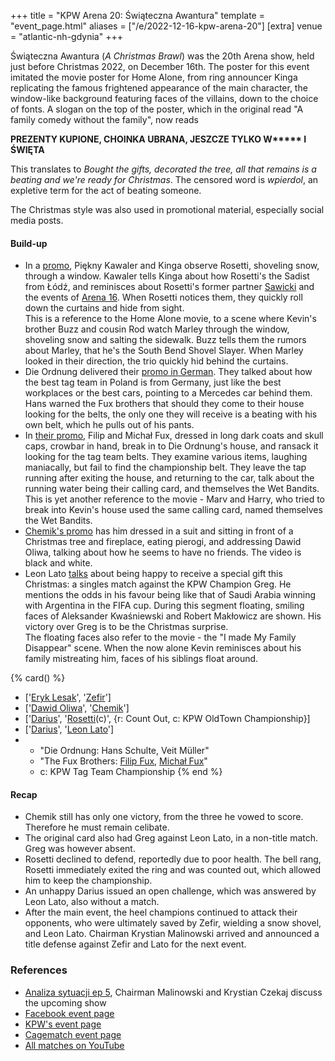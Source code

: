 +++
title = "KPW Arena 20: Świąteczna Awantura"
template = "event_page.html"
aliases = ["/e/2022-12-16-kpw-arena-20"]
[extra]
venue = "atlantic-nh-gdynia"
+++

Świąteczna Awantura (_A Christmas Brawl_) was the 20th Arena show, held just before Christmas 2022, on December 16th.
The poster for this event imitated the movie poster for Home Alone, from ring announcer Kinga replicating the famous frightened appearance of the main character, the window-like background featuring faces of the villains, down to the choice of fonts.
A slogan on the top of the poster, which in the original read "A family comedy without the family", now reads

<strong>PREZENTY KUPIONE, CHOINKA UBRANA, JESZCZE TYLKO W\*\*\*\*\* I ŚWIĘTA</strong>

This translates to _Bought the gifts, decorated the tree, all that remains is a beating and we're ready for Christmas_. The censored word is _wpierdol_, an expletive term for the act of beating someone.

The Christmas style was also used in promotional material, especially social media posts.

#### Build-up

* In a [promo][promo-1-kawaler-kinga], Piękny Kawaler and Kinga observe Rosetti, shoveling snow, through a window. Kawaler tells Kinga about how Rosetti's the Sadist from Łódź, and reminisces about Rosetti's former partner [Sawicki](@/w/sawicki.md) and the events of [Arena 16](@/e/kpw/2020-02-01-kpw-arena-16-polowanie.md). When Rosetti notices them, they quickly roll down the curtains and hide from sight. \
This is a reference to the Home Alone movie, to a scene where Kevin's brother Buzz and cousin Rod watch Marley through the window, shoveling snow and salting the sidewalk. Buzz tells them the rumors about Marley, that he's the South Bend Shovel Slayer. When Marley looked in their direction, the trio quickly hid behind the curtains.
* Die Ordnung delivered their [promo in German][promo-5-ordnung]. They talked about how the best tag team in Poland is from Germany, just like the best workplaces or the best cars, pointing to a Mercedes car behind them. Hans warned the Fux brothers that should they come to their house looking for the belts, the only one they will receive is a beating with his own belt, which he pulls out of his pants.
* In [their promo][promo-2-wet-bandits], Filip and Michał Fux, dressed in long dark coats and skull caps, crowbar in hand, break in to Die Ordnung's house, and ransack it looking for the tag team belts. They examine various items, laughing maniacally, but fail to find the championship belt. They leave the tap running after exiting the house, and returning to the car, talk about the running water being their calling card, and themselves the Wet Bandits. \
This is yet another reference to the movie - Marv and Harry, who tried to break into Kevin's house used the same calling card, named themselves the Wet Bandits.
* [Chemik's promo][promo-3-chemik] has him dressed in a suit and sitting in front of a Christmas tree and fireplace, eating pierogi, and addressing Dawid Oliwa, talking about how he seems to have no friends. The video is black and white.
* Leon Lato [talks][promo-4-lato] about being happy to receive a special gift this Christmas: a singles match against the KPW Champion Greg. He mentions the odds in his favour being like that of Saudi Arabia winning with Argentina in the FIFA cup. During this segment floating, smiling faces of Aleksander Kwaśniewski and Robert Makłowicz are shown. His victory over Greg is to be the Christmas surprise. \
The floating faces also refer to the movie - the "I made My Family Disappear" scene. When the now alone Kevin reminisces about his family mistreating him, faces of his siblings float around.

{% card() %}
- ['[Eryk Lesak](@/w/eryk-lesak.md)', '[Zefir](@/w/zefir.md)']
- ['[Dawid Oliwa](@/w/dawid-oliwa.md)', '[Chemik](@/w/chemik.md)']
- ['[Darius](@/w/darius.md)', '[Rosetti](@/w/rosetti.md)(c)', {r: Count Out, c: KPW
      OldTown Championship}]
- ['[Darius](@/w/darius.md)', '[Leon Lato](@/w/leon-lato.md)']
- - "Die Ordnung: Hans Schulte, Veit Müller"
  - "The Fux Brothers: [Filip Fux](@/w/filip-fux.md), [Michał Fux](@/w/michal-fux.md)"
  - c: KPW Tag Team Championship
{% end %}

#### Recap

* Chemik still has only one victory, from the three he vowed to score. Therefore he must remain celibate.
* The original card also had Greg against Leon Lato, in a non-title match. Greg was however absent.
* Rosetti declined to defend, reportedly due to poor health. The bell rang, Rosetti immediately exited the ring and was counted out, which allowed him to keep the championship.
* An unhappy Darius issued an open challenge, which was answered by Leon Lato, also without a match.
* After the main event, the heel champions continued to attack their opponents, who were ultimately saved by Zefir, wielding a snow shovel, and Leon Lato. Chairman Krystian Malinowski arrived and announced a title defense against Zefir and Lato for the next event.

### References

* [Analiza sytuacji ep 5](https://www.youtube.com/watch?v=506IKGE4VVA), Chairman Malinowski and Krystian Czekaj discuss the upcoming show
* [Facebook event page](https://www.facebook.com/events/1237167553796296/)
* [KPW's event page](https://kpwrestling.pl/events/kpw-arena-20/)
* [Cagematch event page](https://www.cagematch.net/?id=1&nr=353146)
* [All matches on YouTube](https://www.youtube.com/watch?v=jAUBBl9elTU)

[promo-1-kawaler-kinga]: https://www.youtube.com/watch?v=09uuL1EIZaw
[promo-2-wet-bandits]: https://www.youtube.com/watch?v=t_et6prfYzc
[promo-3-chemik]: https://www.youtube.com/watch?v=LcoKvITyC5g
[promo-4-lato]: https://www.youtube.com/watch?v=uHHN6jfKg-g
[promo-5-ordnung]: https://www.youtube.com/watch?v=_pTTN2FwIVc
